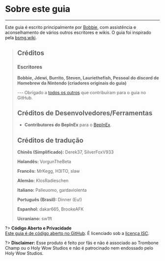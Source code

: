 # Sobre este guia
---
Este guia é escrito principalmente por [Bobbie](https://twitter.com/VRBobbie), com assistência e aconselhamento de vários outros escritores e wikis. O guia foi inspirado pela [bsmg.wiki](https://bsmg.wiki).

> ## Créditos
> 
> ### Escritores
> 
> **Bobbie, Jdewi, Burrito, Steven, Lauriethefish, Pessoal do discord de Homebrew da Nintendo (criadores originais do guia)**
> 
> --- Obrigado a [todos os outros](https://github.com/tc-mods/TromboneChampModdingWiki/graphs/contributors) que contribuíram para o guia no GitHub.
>
> ## Créditos de Desenvolvedores/Ferramentas
> 
> - **Contributores do BepInEx** para o [BepInEx](https://github.com/BepInEx/BepInEx).
>
> ## Créditos de tradução
> 
> **Chinês (Simplificado):** Derek37, SilverFoxV933
> 
> **Holandês:** VorgunTheBeta
> 
> **Francês:** MrKegg, H3ITO, slaw
> 
> **Alemão:** KlosRadieschen
> 
> **Italiano:** Palleuomo, gardaviolenta
> 
> **Português (Brasil):** Dinner (Eu!)
> 
> **Espanhol:** dakar665, BrookeAFK
> 
> **Ucraniano:** sw1ft

?> **Código Aberto e Privacidade**  
[Este guia é de código aberto no GitHub](https://github.com/tc-mods/TromboneChampModdingWiki). É licenciado sob a [licença ISC](https://github.com/tc-mods/TromboneChampModdingWiki/blob/master/LICENSE.md).

?> **Disclaimer:** Esse produto é feito por fãs e não é associado ao Trombone Champ ou o Holy Wow Studios e não é patrocinado nem endossado pelo Holy Wow Studios.